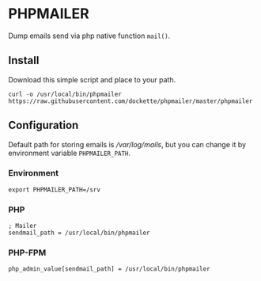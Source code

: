 # PHPMAILER

Dump emails send via php native function `mail()`.

## Install

Download this simple script and place to your path.

```
curl -o /usr/local/bin/phpmailer https://raw.githubusercontent.com/dockette/phpmailer/master/phpmailer
```

## Configuration

Default path for storing emails is */var/log/mails*, but you can change it by environment variable `PHPMAILER_PATH`.

### Environment

```
export PHPMAILER_PATH=/srv
```

### PHP

```
; Mailer
sendmail_path = /usr/local/bin/phpmailer
```

### PHP-FPM

```
php_admin_value[sendmail_path] = /usr/local/bin/phpmailer
```
